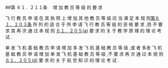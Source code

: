##第 ６１．２１１条 　增 加 教 员 等 级 的 要 求

飞 行 教 员 申 请 在 其 执 照 上 增 加 其 他 教 员 等 级 应 当 满 足 本 规 则[第６１．２０３条](CCAR.61.203.MD) 所 列 的 适 合 于 所 申 请 飞 行 教 员 等 级 的 资 格 要 求 ,但 不 要 求 其 再 次 通 过 本 规 则 [６１．２０５(a)](CCAR.61.205.MD) 要 求 的 关 于 教 学 原 理 的 理 论 考试 .

单 发 飞 机 基 础 教 员 申 请 增 加 多 发 飞 机 基 础 教 员 等 级 ,或 者 多发 飞 机 基 础 教 员 申 请 增 加 单 发 飞 机 基 础 教 员 等 级 ,不 要 求 再 次 通 过 本 规 则 [６１．２０５(d)](CCAR.61.205.MD) 要 求 的 关 于 航 空 知 识 的 理 论 考 试 .
